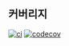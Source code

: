 ## 커버리지
[![ci](https://github.com/naron88/monew/actions/workflows/ci.yaml/badge.svg)](https://github.com/naron88/monew/actions/workflows/ci.yaml)
[![codecov](https://codecov.io/gh/naron88/monew/branch/dev/graph/badge.svg?token=0HK90GVEHL)](https://codecov.io/gh/naron88/monew)